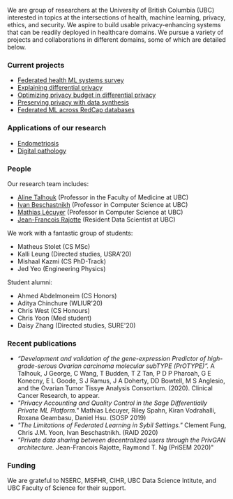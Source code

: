 We are group of researchers at the University of British Columbia (UBC) interested in topics at the intersections of health, machine learning, privacy, ethics, and security. We aspire to build usable privacy-enhancing systems that can be readily deployed in healthcare domains. We pursue a variety of projects and collaborations in different domains, some of which are detailed below.

### Current projects

- [Federated health ML systems survey](./_projects/systems-survey.md)
- [Explaining differential privacy](./_projects/explaining-dp.md)
- [Optimizing privacy budget in differential privacy](./_projects/budget-optimization.md)
- [Preserving privacy with data synthesis](./_projects/synthesizing-data.md)
- [Federated ML across RedCap databases](./_projects/federated-ml-rcap.md)

### Applications of our research

- [Endometriosis](./app-endometriosis.md)
- [Digital pathology](./app-digital-pathology.md)

### People

Our research team includes:

- [Aline Talhouk](http://alinetalhouk.com/) (Professor in the Faculty of Medicine at UBC)
- [Ivan Beschastnikh](https://www.cs.ubc.ca/~bestchai/) (Professor in Computer Science at UBC)
- [Mathias Lécuyer](http://mathias.lecuyer.me/) (Professor in Computer Science at UBC)
- [Jean-Francois Rajotte](https://scholar.google.com/citations?user=rDYYdUUAAAAJ&hl=en) (Resident Data Scientist at UBC)

We work with a fantastic group of students:

- Matheus Stolet (CS MSc)
- Kalli Leung (Directed studies, USRA'20)
- Mishaal Kazmi (CS PhD-Track)
- Jed Yeo (Engineering Physics)

Student alumni:

- Ahmed Abdelmoneim (CS Honors)
- Aditya Chinchure (WLIUR'20)
- Chris West (CS Honours)
- Chris Yoon (Med student)
- Daisy Zhang (Directed studies, SURE'20)


### Recent publications

- *“Development and validation of the gene-expression Predictor of high-grade-serous Ovarian carcinoma molecular subTYPE (PrOTYPE)”.* A Talhouk, J George, C Wang, T Budden, T Z Tan, P D P Pharoah, G E Konecny, E L Goode, S J Ramus, J A Doherty, DD Bowtell, M S Anglesio, and the Ovarian Tumor Tissye Analysis Consortium. (2020). Clinical Cancer Research, to appear.
- *"Privacy Accounting and Quality Control in the Sage Differentially Private ML Platform."* Mathias Lécuyer, Riley Spahn, Kiran Vodrahalli, Roxana Geambasu, Daniel Hsu. (SOSP 2019) 
- *"The Limitations of Federated Learning in Sybil Settings."* Clement Fung, Chris J.M. Yoon, Ivan Beschastnikh. (RAID 2020)
- *"Private data sharing between decentralized users through the PrivGAN architecture.* Jean-Francois Rajotte, Raymond T. Ng (PriSEM 2020)"

### Funding

We are grateful to NSERC, MSFHR, CIHR, UBC Data Science Intitute, and UBC Faculty of Science for their support.

